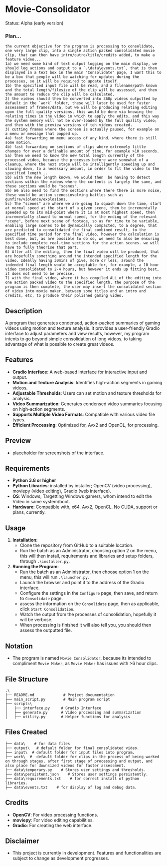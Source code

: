 # Movie-Consolidator
Status: Alpha (early version)

### Plan...
```
the current objective for the program is processing to consolidate, one very large clip, into a single action packed consolidated movie clip, that can then have intro/outro/title/credits added, to make a feature video...
1a) we need some kind of text output logging on the main display, we should log actions and output to a `.\data\events.txt`, that is then displayed in a text box in the main "Consolidate" page, I want this to be a box that people will be watching for updates during the processes, so it will be required to update itself.
1b) the specified input file will be read, and a filename/path known and the total length/filesize of the clip will be assessed, and then the amount to reduce the clip will be calculated.
2) the videos should then be converted into 360p videos outputted by default in the `work` folder, these will later be used for faster assessment of frames/data, but we will be producing relating editing upon the full quality versions, this would be done via knowing the relating times in the video in which to apply the edits, and this way the system memory will not be over-loaded by the full quality video; and then with the preview versions of teh videos created.
3) cutting frames where the screen is actually paused, for example on a menu or message that popped up.
4a) fast forwarding on menu access of any kind, where there is still some motion.
4b) fast forwarding on sections of clips where extremely little changes for over a definable amount of time, for example >10 seconds.
5a) then we need to know the new total length currently of the processed video, because the processes before were somewhat of a cleanup, where the next stage will be intelligently speeding up and slowing down, to a necessary amount, in order to fit the video to the specified length...
5b) with the new length known, we would then  be having to detect sections within the videos where the contents is largely the same, and these sections would be "scenes". 
5b) We also need to find the sections where there there is more noise, these would be action scenesinvolving battles such as gunfire/violence/explosions.
5c) The "scenes" are where we are going to squash down the time, start at normal speed at the start of a given scene, then be incrementally speeded up to its mid-point where it is at most highest speed, then incrementally slowed to normal speed, for the ending of the relevant "scene", before next scene of footage, so as for time to be variable, enabling large scenes to be dynamically compacted, to a degree, that are predicted to consolidated the final combined result, to the specified time period for the final video, however the calculation is best done, but, as are possible to do so, we need to also be ensuring to include complete real-time sections for the action scenes. we will have to fully theorise that part.
6) After all the editing, then the final video will be produced, that are hopefully something around the intended specified length for the video. Ideally having 30mins of give, more or less, around the indended final length would be acceptable for, for example, a 10 hour video consolidated to 2-4 hours, but however it ends up fitting best, it does not need to be precise.
7) with the final video, where it has compiled ALL of the editing into one action packed video to the specified length, the purpose of the program is then complete, the user may insert the consolidated section of video into movie maker, between some titles and an intro and credits, etc, to produce their polished gaming video.
```


## Description
A program that generates condensed, action-packed summaries of gaming videos using motion and texture analysis. It provides a user-friendly Gradio interface to adjust parameters and view results, however, my program intents to go beyond simple consolidation of long videos, to taking advantage of what is possible to create great videos.

## Features
- **Gradio Interface**: A web-based interface for interactive input and output.
- **Motion and Texture Analysis**: Identifies high-action segments in gaming videos.
- **Adjustable Thresholds**: Users can set motion and texture thresholds for analysis.
- **Video Summarization**: Generates condensed video summaries focusing on high-action segments.
- **Supports Multiple Video Formats**: Compatible with various video file types.
- **Efficient Processing**: Optimized for, Avx2 and OpenCL, for processing.

## Preview
- placeholder for screenshots of the interface.

## Requirements
- **Python 3.8 or higher**
- **Python Libraries**: installed by installer; OpenCV (video processing), moviepy (video editing), Gradio (web interface).
- **OS**: Windows; Targetting Windows gamers, whom intend to edit the Video in same system/boot. 
- **Hardware**: Compatible with, x64. Avx2, OpenCL. No CUDA, support or plans, currently.

## Usage
1. **Installation**:
   - Clone the repository from GitHub to a suitable location.
   - Run the batch as an Administrator, choosing option 2 on the menu, this will then install, requirements and libraries and setup folders, through `.\installer.py`.
2. **Running the Program**:
   - Run the batch as an Administrator, then choose option 1 on the menu, this will run `.\launcher.py`.
   - Launch the browser and point it to the address of the Gradio interface.
   - Configure the settings in the `Configure` page, then save, and return to `Consolidate` page.
   - assess the information on the `Consolidate` page, then as applicable, click `Start Consolidation`.
   - Watch the output from the processes of consolidation, hopefully it will be verbose.
   - When processing is finished it will also tell you, you should then assess the outputted file.

## Notation
- The program is named `Movie Consolidator`, because its intended to compliment `Movie Maker`, as `Movie Maker` has issues with >6 hour clips.

## File Structure
```
.\
├── README.md             # Project documentation
├── main_script.py        # Main program script
├── scripts\
│   ├── interface.py     # Gradio Interface
│   ├── generate.py      # Video processing and summarization
│   ├── utility.py       # Helper functions for analysis

```

## Files Created
```
├── data\    # for data files
├── output\   # default folder for final consolidated video.
├── input\  # default folder for input files into program.
├── work\  #  default folder for clips in the process of being worked on through stages, after first stage of processing and output, and also place for downsized videos for faster assessment.
├── data\temporary.py    # Stores user settings and thresholds.
├── data\persistent.json    # Stores user settings persistently.
├── data\requirements.txt    # for correct install of python libraries.
├── data\events.txt    # for display of log and debug data.
```

## Credits
- **OpenCV**: For video processing functions.
- **moviepy**: For video editing capabilities.
- **Gradio**: For creating the web interface.

## Disclaimer
- This project is currently in development. Features and functionalities are subject to change as development progresses.
